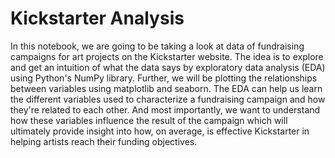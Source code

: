 # Kickstarter Analysis

In this notebook, we are going to be taking a look at data of fundraising campaigns for art projects on the Kickstarter website.
The idea is to explore and get an intuition of what the data says by exploratory data analysis (EDA) using Python's NumPy library. Further, we will be plotting the relationships between variables using matplotlib and seaborn. The EDA can help us learn the different variables used to characterize a fundraising campaign and how they're related to each other. And most importantly, we want to understand how these variables influence the result of the campaign which will ultimately provide insight into how, on average, is effective Kickstarter in helping artists reach their funding objectives.   
